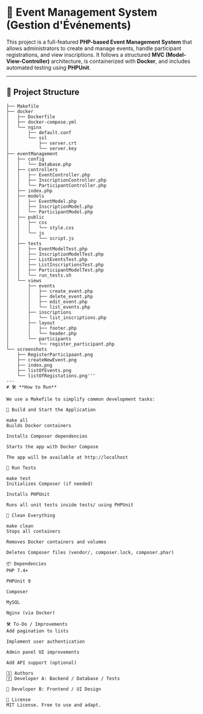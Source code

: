 # 🎉 **Event Management System (Gestion d'Événements)**

This project is a full-featured **PHP-based Event Management System** that allows administrators to create and manage events, handle participant registrations, and view inscriptions. It follows a structured **MVC (Model-View-Controller)** architecture, is containerized with **Docker**, and includes automated testing using **PHPUnit**.

---

## 📁 **Project Structure**

```plaintext
├── Makefile
├── docker
│   ├── Dockerfile
│   ├── docker-compose.yml
│   └── nginx
│       ├── default.conf
│       └── ssl
│           ├── server.crt
│           └── server.key
├── eventManagement
│   ├── config
│   │   └── Database.php
│   ├── controllers
│   │   ├── EventController.php
│   │   ├── InscriptionController.php
│   │   └── ParticipantController.php
│   ├── index.php
│   ├── models
│   │   ├── EventModel.php
│   │   ├── InscriptionModel.php
│   │   └── ParticipantModel.php
│   ├── public
│   │   ├── css
│   │   │   └── style.css
│   │   └── js
│   │       └── script.js
│   ├── tests
│   │   ├── EventModelTest.php
│   │   ├── InscriptionModelTest.php
│   │   ├── ListEventsTest.php
│   │   ├── ListInscriptionsTest.php
│   │   ├── ParticipantModelTest.php
│   │   └── run_tests.sh
│   └── views
│       ├── events
│       │   ├── create_event.php
│       │   ├── delete_event.php
│       │   ├── edit_event.php
│       │   └── list_events.php
│       ├── inscriptions
│       │   └── list_inscriptions.php
│       ├── layout
│       │   ├── footer.php
│       │   └── header.php
│       └── participants
│           └── register_participant.php
└── screenshots
    ├── RegisterParticipaant.png
    ├── createNewEvent.png
    ├── index.png
    ├── listOfEvents.png
    └── listOfRegistations.png'''
---
# 🛠️ **How to Run**

We use a Makefile to simplify common development tasks:

🔧 Build and Start the Application

make all
Builds Docker containers

Installs Composer dependencies

Starts the app with Docker Compose

The app will be available at http://localhost

🧪 Run Tests

make test
Initializes Composer (if needed)

Installs PHPUnit

Runs all unit tests inside tests/ using PHPUnit

🧹 Clean Everything

make clean
Stops all containers

Removes Docker containers and volumes

Deletes Composer files (vendor/, composer.lock, composer.phar)

📦 Dependencies
PHP 7.4+

PHPUnit 9

Composer

MySQL

Nginx (via Docker)

🛠️ To-Do / Improvements
Add pagination to lists

Implement user authentication

Admin panel UI improvements

Add API support (optional)

🧑‍💻 Authors
👨‍💻 Developer A: Backend / Database / Tests

🎨 Developer B: Frontend / UI Design

📃 License
MIT License. Free to use and adapt.
